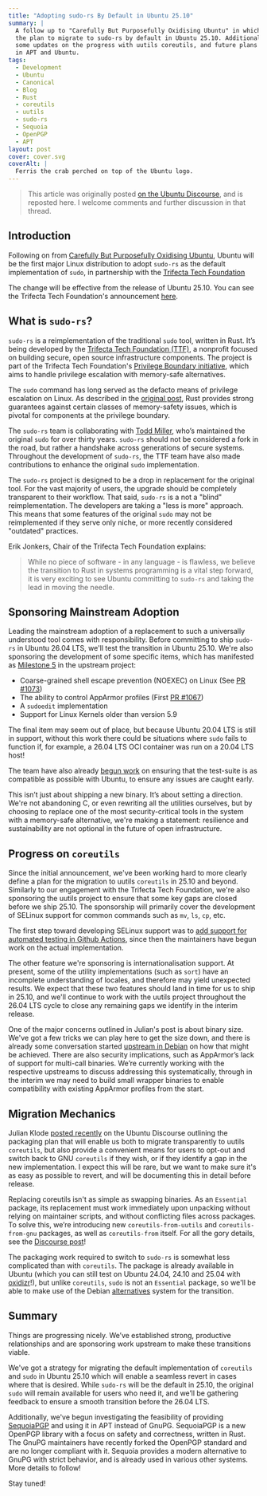 ```yaml
---
title: "Adopting sudo-rs By Default in Ubuntu 25.10"
summary: |
  A follow up to "Carefully But Purposefully Oxidising Ubuntu" in which I describe
  the plan to migrate to sudo-rs by default in Ubuntu 25.10. Additionally, I cover
  some updates on the progress with uutils coreutils, and future plans for SequoiaPGP
  in APT and Ubuntu.
tags:
  - Development
  - Ubuntu
  - Canonical
  - Blog
  - Rust
  - coreutils
  - uutils
  - sudo-rs
  - Sequoia
  - OpenPGP
  - APT
layout: post
cover: cover.svg
coverAlt: |
  Ferris the crab perched on top of the Ubuntu logo.
---
```


> This article was originally posted [on the Ubuntu Discourse](https://discourse.ubuntu.com/t/60583), and is reposted here. I welcome comments and further discussion in that thread.

## Introduction

Following on from [Carefully But Purposefully Oxidising Ubuntu](https://jnsgr.uk/2025/03/carefully-but-purposefully-oxidising-ubuntu/), Ubuntu will be the first major Linux distribution to adopt `sudo-rs` as the default implementation of `sudo`, in partnership with the [Trifecta Tech Foundation](https://trifectatech.org/)

The change will be effective from the release of Ubuntu 25.10. You can see the Trifecta Tech Foundation's announcement [here](https://trifectatech.org/blog/memory-safe-sudo-to-become-the-default-in-ubuntu/).

## What is `sudo-rs`?

`sudo-rs` is a reimplementation of the traditional `sudo` tool, written in Rust. It’s being developed by the [Trifecta Tech Foundation (TTF)](https://trifectatech.org/), a nonprofit focused on building secure, open source infrastructure components. The project is part of the Trifecta Tech Foundation's [Privilege Boundary initiative](https://trifectatech.org/initiatives/privilege-boundary/), which aims to handle privilege escalation with memory-safe alternatives.

The `sudo` command has long served as the defacto means of privilege escalation on Linux. As described in the [original post](https://jnsgr.uk/2025/03/carefully-but-purposefully-oxidising-ubuntu/), Rust provides strong guarantees against certain classes of memory-safety issues, which is pivotal for components at the privilege boundary.

The `sudo-rs` team is collaborating with [Todd Miller](https://www.millert.dev/), who’s maintained the original `sudo` for over thirty years. `sudo-rs` should not be considered a fork in the road, but rather a handshake across generations of secure systems. Throughout the development of `sudo-rs`, the TTF team have also made contributions to enhance the original `sudo` implementation.

The `sudo-rs` project is designed to be a drop in replacement for the original tool. For the vast majority of users, the upgrade should be completely transparent to their workflow. That said, `sudo-rs` is a not a "blind" reimplementation. The developers are taking a "less is more" approach. This means that some features of the original `sudo` may not be reimplemented if they serve only niche, or more recently considered "outdated" practices.

Erik Jonkers, Chair of the Trifecta Tech Foundation explains:

> While no piece of software - in any language - is flawless, we believe the transition to Rust in systems programming is a vital step forward, it is very exciting to see Ubuntu committing to `sudo-rs` and taking the lead in moving the needle.

## Sponsoring Mainstream Adoption

Leading the mainstream adoption of a replacement to such a universally understood tool comes with responsibility. Before committing to ship `sudo-rs` in Ubuntu 26.04 LTS, we'll test the transition in Ubuntu 25.10. We're also sponsoring the development of some specific items, which has manifested as [Milestone 5](https://trifectatech.org/initiatives/workplans/sudo-rs/#current-work) in the upstream project:

- Coarse-grained shell escape prevention (NOEXEC) on Linux (See [PR #1073](https://github.com/trifectatechfoundation/sudo-rs/pull/1073))
- The ability to control AppArmor profiles (First [PR #1067](https://github.com/trifectatechfoundation/sudo-rs/pull/1067))
- A `sudoedit` implementation
- Support for Linux Kernels older than version 5.9

The final item may seem out of place, but because Ubuntu 20.04 LTS is still in support, without this work there could be situations where `sudo` fails to function if, for example, a 26.04 LTS OCI container was run on a 20.04 LTS host!

The team have also already [begun work](https://github.com/trifectatechfoundation/sudo-rs/pull/1079) on ensuring that the test-suite is as compatible as possible with Ubuntu, to ensure any issues are caught early.

This isn’t just about shipping a new binary. It’s about setting a direction. We're not abandoning C, or even rewriting all the utilities ourselves, but by choosing to replace one of the most security-critical tools in the system with a memory-safe alternative, we're making a statement: resilience and sustainability are not optional in the future of open infrastructure.

## Progress on `coreutils`

Since the initial announcement, we've been working hard to more clearly define a plan for the migration to uutils `coreutils` in 25.10 and beyond. Similarly to our engagement with the Trifecta Tech Foundation, we're also sponsoring the uutils project to ensure that some key gaps are closed before we ship 25.10. The sponsorship will primarily cover the development of SELinux support for common commands such as `mv`, `ls`, `cp`, etc.

The first step toward developing SELinux support was to [add support for automated testing in Github Actions](https://github.com/uutils/coreutils/pull/7440/files), since then the maintainers have begun work on the actual implementation.

The other feature we're sponsoring is internationalisation support. At present, some of the utility implementations (such as `sort`) have an incomplete understanding of locales, and therefore may yield unexpected results. We expect that these two features should land in time for us to ship in 25.10, and we'll continue to work with the uutils project throughout the 26.04 LTS cycle to close any remaining gaps we identify in the interim release.

One of the major concerns outlined in Julian's post is about binary size. We've got a few tricks we can play here to get the size down, and there is already some conversation started [upstream in Debian](https://salsa.debian.org/rust-team/debcargo-conf/-/merge_requests/895) on how that might be achieved. There are also security implications, such as AppArmor’s lack of support for multi-call binaries. We’re currently working with the respective upstreams to discuss addressing this systematically, through in the interim we may need to build small wrapper binaries to enable compatibility with existing AppArmor profiles from the start.

## Migration Mechanics

Julian Klode [posted recently](https://discourse.ubuntu.com/t/migration-to-rust-coreutils-in-25-10/59708) on the Ubuntu Discourse outlining the packaging plan that will enable us both to migrate transparently to uutils `coreutils`, but also provide a convenient means for users to opt-out and switch back to GNU `coreutils` if they wish, or if they identify a gap in the new implementation. I expect this will be rare, but we want to make sure it's as easy as possible to revert, and will be documenting this in detail before release.

Replacing coreutils isn't as simple as swapping binaries. As an `Essential` package, its replacement must work immediately upon unpacking without relying on maintainer scripts, and without conflicting files across packages. To solve this, we’re introducing new `coreutils-from-uutils` and `coreutils-from-gnu` packages, as well as `coreutils-from` itself. For all the gory details, see the [Discourse post](https://discourse.ubuntu.com/t/migration-to-rust-coreutils-in-25-10/59708)!

The packaging work required to switch to `sudo-rs` is somewhat less complicated than with `coreutils`. The package is already available in Ubuntu (which you can still test on Ubuntu 24.04, 24.10 and 25.04 with [oxidizr](https://github.com/jnsgruk/oxidizr)!), but unlike `coreutils`, `sudo` is not an `Essential` package, so we'll be able to make use of the Debian [alternatives](https://wiki.debian.org/DebianAlternatives) system for the transition.

## Summary

Things are progressing nicely. We’ve established strong, productive relationships and are sponsoring work upstream to make these transitions viable.

We've got a strategy for migrating the default implementation of `coreutils` and `sudo` in Ubuntu 25.10 which will enable a seamless revert in cases where that is desired. While `sudo-rs` will be the default in 25.10, the original `sudo` will remain available for users who need it, and we’ll be gathering feedback to ensure a smooth transition before the 26.04 LTS.

Additionally, we've begun investigating the feasibility of providing [SequoiaPGP](https://sequoia-pgp.org/) and using it in APT instead of GnuPG. SequoiaPGP is a new OpenPGP library with a focus on safety and correctness, written in Rust. The GnuPG maintainers have recently forked the OpenPGP standard and are no longer compliant with it. Sequoia provides a modern alternative to GnuPG with strict behavior, and is already used in various other systems. More details to follow!

Stay tuned!
